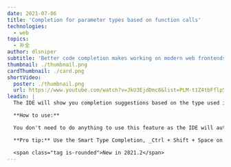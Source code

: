 ```yaml
---
date: 2021-07-06
title: 'Completion for parameter types based on function calls'
technologies:
  - web
topics:
  - 补全
author: dlsniper
subtitle: 'Better code completion makes working on modern web frontends faster and more enjoyable'
thumbnail: ./thumbnail.png
cardThumbnail: ./card.png
shortVideo:
  poster: ./thumbnail.png
  url: https://www.youtube.com/watch?v=JkU3EjdDmc8&list=PLM-t1Z4tbFflp57RnfgjXOdpOg6fLhs_q&index=6
leadin: |
  The IDE will show you completion suggestions based on the type used in the function call for the parameters in the function body.

  **How to use:**

  You don't need to do anything to use this feature as the IDE will automatically infer the code suggestions based on what you typed already.

  **Pro tip:** Use the Smart Type Completion, _Ctrl + Shift + Space on Windows/Linux_ or _^ + ⇧ + Space on macOS_, to narrow-down the list further.

  <span class="tag is-rounded">New in 2021.2</span>
---
```


